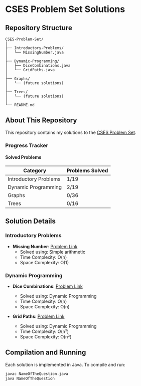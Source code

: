 # CSES Problem Set Solutions

## Repository Structure

```
CSES-Problem-Set/
│
├── Introductory-Problems/
│   └── MissingNumber.java
│
├── Dynamic-Programming/
│   ├── DiceCombinations.java
│   └── GridPaths.java
│
├── Graphs/
│   └── (future solutions)
│
├── Trees/
│   └── (future solutions)
│
└── README.md
```

## About This Repository

This repository contains my solutions to the [CSES Problem Set](https://cses.fi/problemset/).

### Progress Tracker

#### Solved Problems

| Category | Problems Solved | 
|----------|-----------------|
| Introductory Problems | 1/19 | 
| Dynamic Programming | 2/19 | 
| Graphs | 0/36 | 
| Trees | 0/16 | 

## Solution Details

### Introductory Problems
- **Missing Number**: [Problem Link](https://cses.fi/problemset/task/1083)
  - Solved using: Simple arithmetic
  - Time Complexity: O(n)
  - Space Complexity: O(1)

### Dynamic Programming
- **Dice Combinations**: [Problem Link](https://cses.fi/problemset/task/1633)
  - Solved using: Dynamic Programming
  - Time Complexity: O(n)
  - Space Complexity: O(n)

- **Grid Paths**: [Problem Link](https://cses.fi/problemset/task/1638)
  - Solved using: Dynamic Programming
  - Time Complexity: O(n²)
  - Space Complexity: O(n²)

## Compilation and Running

Each solution is implemented in Java. To compile and run:

```bash
javac NameOfTheQuestion.java
java NameOfTheQuestion
```